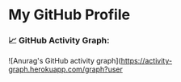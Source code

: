 <html lang="en">
<head>
    <meta charset="UTF-8">
    <meta name="viewport" content="width=device-width, initial-scale=1.0">
    <title>GitHub Profile Header</title>
    <link rel="stylesheet" href="styles.css">
</head>
<body>

<div class="header">
    <h1>My GitHub Profile</h1>
    
</div>

</body>
</html>

### 📈 GitHub Activity Graph:
![Anurag's GitHub activity graph](https://activity-graph.herokuapp.com/graph?user

